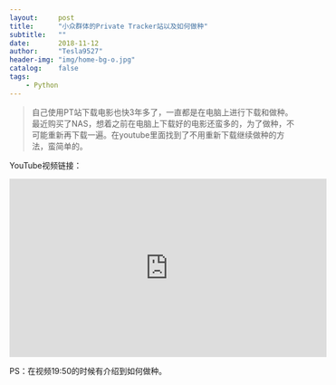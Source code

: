 ```yaml
---
layout:     post
title:      "小众群体的Private Tracker站以及如何做种"
subtitle:   ""
date:       2018-11-12
author:     "Tesla9527"
header-img: "img/home-bg-o.jpg"
catalog:    false
tags:
    - Python
---
```

>自己使用PT站下载电影也快3年多了，一直都是在电脑上进行下载和做种。最近购买了NAS，想着之前在电脑上下载好的电影还蛮多的，为了做种，不可能重新再下载一遍。在youtube里面找到了不用重新下载继续做种的方法，蛮简单的。

YouTube视频链接：
<iframe width="560" height="315" src="https://www.youtube.com/embed/GHKRpt08-qQ" frameborder="0" allow="accelerometer; autoplay; encrypted-media; gyroscope; picture-in-picture" allowfullscreen></iframe>

PS：在视频19:50的时候有介绍到如何做种。
